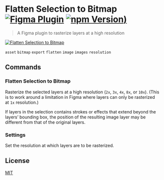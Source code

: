 # Flatten Selection to Bitmap [![Figma Plugin](https://img.shields.io/badge/figma-Flatten%20Selection%20to%20Bitmap-yellow?cacheSeconds=1800)](https://figma.com/community/plugin/837846252158418235/Flatten-Selection-to-Bitmap) [![npm Version](https://img.shields.io/npm/v/figma-flatten-selection-to-bitmap?cacheSeconds=1800))](https://npmjs.com/package/figma-flatten-selection-to-bitmap)

> A Figma plugin to rasterize layers at a high resolution

[![Flatten Selection to Bitmap](https://raw.githubusercontent.com/yuanqing/figma-plugins/master/packages/figma-flatten-selection-to-bitmap/media/cover.png)](https://figma.com/community/plugin/837846252158418235/Flatten-Selection-to-Bitmap)

`asset` `bitmap` `export` `flatten` `image` `images` `resolution`

## Commands

### Flatten Selection to Bitmap

Rasterize the selected layers at a high resolution (`2x`, `3x`, `4x`, `8x`, or `10x`). (This is to work around a limitation in Figma where layers can only be rasterized at `1x` resolution.)

If layers in the selection contains strokes or effects that extend beyond the layers’ bounding box, the position of the resulting image layer may be different from that of the original layers.

### Settings

Set the resolution at which layers are to be rasterized.

## License

[MIT](/LICENSE.md)
